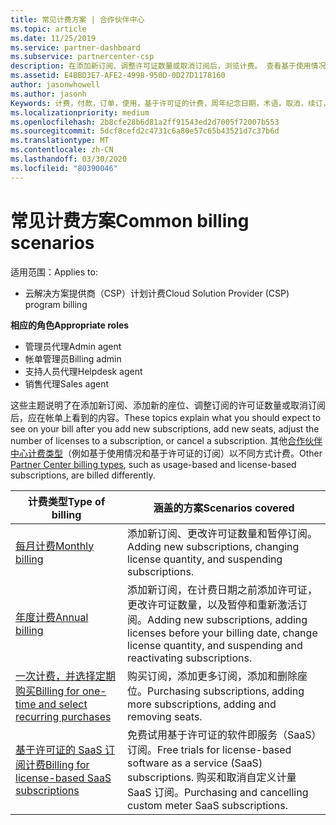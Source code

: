 ```yaml
---
title: 常见计费方案 | 合作伙伴中心
ms.topic: article
ms.date: 11/25/2019
ms.service: partner-dashboard
ms.subservice: partnercenter-csp
description: 在添加新订阅、调整许可证数量或取消订阅后，浏览计费。 查看基于使用情况和许可证的订阅的不同之处。
ms.assetid: E4BBD3E7-AFE2-4998-950D-0D27D1178160
author: jasonwhowell
ms.author: jasonh
Keywords: 计费，付款，订单，使用，基于许可证的计费，周年纪念日期，术语，取消，续订，价格公式，协调文件，侦测文件
ms.localizationpriority: medium
ms.openlocfilehash: 2b8cfe28b6d81a2ff91543ed2d7005f72007b553
ms.sourcegitcommit: 5dcf8cefd2c4731c6a80e57c65b43521d7c37b6d
ms.translationtype: MT
ms.contentlocale: zh-CN
ms.lasthandoff: 03/30/2020
ms.locfileid: "80390046"
---
```

# <a name="common-billing-scenarios"></a><span data-ttu-id="5b24e-105">常见计费方案</span><span class="sxs-lookup"><span data-stu-id="5b24e-105">Common billing scenarios</span></span>

<span data-ttu-id="5b24e-106">适用范围：</span><span class="sxs-lookup"><span data-stu-id="5b24e-106">Applies to:</span></span>

- <span data-ttu-id="5b24e-107">云解决方案提供商（CSP）计划计费</span><span class="sxs-lookup"><span data-stu-id="5b24e-107">Cloud Solution Provider (CSP) program billing</span></span>

<span data-ttu-id="5b24e-108">**相应的角色**</span><span class="sxs-lookup"><span data-stu-id="5b24e-108">**Appropriate roles**</span></span>

- <span data-ttu-id="5b24e-109">管理员代理</span><span class="sxs-lookup"><span data-stu-id="5b24e-109">Admin agent</span></span>
- <span data-ttu-id="5b24e-110">帐单管理员</span><span class="sxs-lookup"><span data-stu-id="5b24e-110">Billing admin</span></span>
- <span data-ttu-id="5b24e-111">支持人员代理</span><span class="sxs-lookup"><span data-stu-id="5b24e-111">Helpdesk agent</span></span>
- <span data-ttu-id="5b24e-112">销售代理</span><span class="sxs-lookup"><span data-stu-id="5b24e-112">Sales agent</span></span>

<span data-ttu-id="5b24e-113">这些主题说明了在添加新订阅、添加新的座位、调整订阅的许可证数量或取消订阅后，应在帐单上看到的内容。</span><span class="sxs-lookup"><span data-stu-id="5b24e-113">These topics explain what you should expect to see on your bill after you add new subscriptions, add new seats, adjust the number of licenses to a subscription, or cancel a subscription.</span></span> <span data-ttu-id="5b24e-114">其他[合作伙伴中心计费类型](billing-different-types.md)（例如基于使用情况和基于许可证的订阅）以不同方式计费。</span><span class="sxs-lookup"><span data-stu-id="5b24e-114">Other [Partner Center billing types](billing-different-types.md), such as usage-based and license-based subscriptions, are billed differently.</span></span>

| <span data-ttu-id="5b24e-115">计费类型</span><span class="sxs-lookup"><span data-stu-id="5b24e-115">Type of billing</span></span> | <span data-ttu-id="5b24e-116">涵盖的方案</span><span class="sxs-lookup"><span data-stu-id="5b24e-116">Scenarios covered</span></span> |
| --------------- | ----------------- |
| [<span data-ttu-id="5b24e-117">每月计费</span><span class="sxs-lookup"><span data-stu-id="5b24e-117">Monthly billing</span></span>](common-billing-scenarios-monthly.md) | <span data-ttu-id="5b24e-118">添加新订阅、更改许可证数量和暂停订阅。</span><span class="sxs-lookup"><span data-stu-id="5b24e-118">Adding new subscriptions, changing license quantity, and suspending subscriptions.</span></span> |
| [<span data-ttu-id="5b24e-119">年度计费</span><span class="sxs-lookup"><span data-stu-id="5b24e-119">Annual billing</span></span>](common-billing-scenarios-annual.md) | <span data-ttu-id="5b24e-120">添加新订阅，在计费日期之前添加许可证，更改许可证数量，以及暂停和重新激活订阅。</span><span class="sxs-lookup"><span data-stu-id="5b24e-120">Adding new subscriptions, adding licenses before your billing date, change license quantity, and suspending and reactivating subscriptions.</span></span> |
| [<span data-ttu-id="5b24e-121">一次计费，并选择定期购买</span><span class="sxs-lookup"><span data-stu-id="5b24e-121">Billing for one-time and select recurring purchases</span></span>](common-billing-scenarios-onetime-recurring.md) | <span data-ttu-id="5b24e-122">购买订阅，添加更多订阅，添加和删除座位。</span><span class="sxs-lookup"><span data-stu-id="5b24e-122">Purchasing subscriptions, adding more subscriptions, adding and removing seats.</span></span> |
| [<span data-ttu-id="5b24e-123">基于许可证的 SaaS 订阅计费</span><span class="sxs-lookup"><span data-stu-id="5b24e-123">Billing for license-based SaaS subscriptions</span></span>](common-billing-scenarios-saas.md) | <span data-ttu-id="5b24e-124">免费试用基于许可证的软件即服务（SaaS）订阅。</span><span class="sxs-lookup"><span data-stu-id="5b24e-124">Free trials for license-based software as a service (SaaS) subscriptions.</span></span> <span data-ttu-id="5b24e-125">购买和取消自定义计量 SaaS 订阅。</span><span class="sxs-lookup"><span data-stu-id="5b24e-125">Purchasing and cancelling custom meter SaaS subscriptions.</span></span> |
